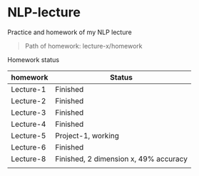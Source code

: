# NLP-lecture
Practice and homework of my NLP lecture



> Path of homework:   lecture-x/homework



Homework status

| homework  | Status                                                      |
| --------- | ----------------------------------------------------------- |
| Lecture-1 | Finished                                                    |
| Lecture-2 | Finished                                                    |
| Lecture-3 | Finished                                                    |
| Lecture-4 | Finished                                                    |
| Lecture-5 | Project-1, working                                          |
| Lecture-6 | Finished                                                    |
| Lecture-8 | Finished, 2 dimension x, 49% accuracy                       |
|           |                                                             |
